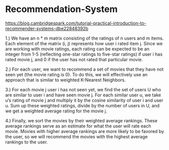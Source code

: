 # Recommendation-System

https://blog.cambridgespark.com/tutorial-practical-introduction-to-recommender-systems-dbe22848392b

1.) We have an n * m matrix consisting of the ratings of n users and m items. Each element of the matrix (i, j) represents how user i rated item j. Since we are working with movie ratings, each rating can be expected to be an integer from 1-5 (reflecting one-star ratings to five-star ratings) if user i has rated movie j, and 0 if the user has not rated that particular movie.

2.) For each user, we want to recommend a set of movies that they have not seen yet (the movie rating is 0). To do this, we will effectively use an approach that is similar to weighted K-Nearest Neighbors.

3.) For each movie j user i has not seen yet, we find the set of users U who are similar to user i and have seen movie j.
For each similar user u, we take u‘s rating of movie j and multiply it by the cosine similarity of user i and user u. Sum up these weighted ratings, divide by the number of users in U, and we get a weighted average rating for the movie j.

4.) Finally, we sort the movies by their weighted average rankings. These average rankings serve as an estimate for what the user will rate each movie. Movies with higher average rankings are more likely to be favored by the user, so we will recommend the movies with the highest average rankings to the user.
